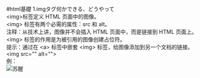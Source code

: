  #html基礎
  1.imgタグ何かできる、どうやって<br>
  &lt;img&gt;标签定义 HTML 页面中的图像。<br>
  &lt;img&gt; 标签有两个必需的属性：src 和 alt。<br>
  注释：从技术上讲，图像并不会插入 HTML 页面中，而是链接到 HTML 页面上。&lt;img&gt; 标签的作用是为被引用的图像创建占位符。<br>
  提示：通过在 &lt;a&gt; 标签中嵌套 &lt;img&gt; 标签，给图像添加到另一个文档的链接。<br>
  &lt;img src="" alt=""&gt;<br>
  例：<br>
  <img src="https://image.huanghepiao.com/d/file/20200807/7438d5764874a30c4a5c0c8cf8e1b649.png" alt="苏醒"><br>